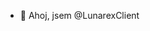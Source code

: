 - 👋 Ahoj, jsem @LunarexClient

<!---
LunarexClient/LunarexClient je ✨ speciální ✨ repozitář, protože jeho `README.md` (tento soubor) se zobrazuje na vašem profilu GitHub.
Kliknutím na odkaz Náhled se můžete podívat na své změny.
--->
